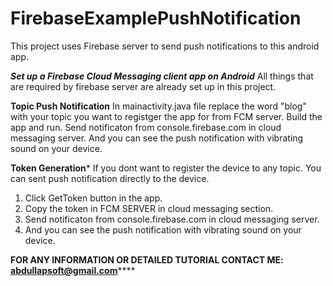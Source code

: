 # FirebaseExamplePushNotification
This project uses Firebase server to send push notifications to this android app.

*****Set up a Firebase Cloud Messaging client app on Android*****
All things that are required by firebase server are already set up in this project.

****Topic Push Notification****
In mainactivity.java file replace the word "blog" with your topic you want to registger the app for from FCM server.
Build the app and run.
Send notificaton from console.firebase.com in cloud messaging server.
And you can see the push notification with vibrating sound on your device.


****Token Generation*****
If you dont want to register the device to any topic. You can sent push notification directly to the device.
1. Click GetToken button in the app.
2. Copy the token in FCM SERVER in cloud messaging section.
3. Send notificaton from console.firebase.com in cloud messaging server.
4. And you can see the push notification with vibrating sound on your device.
 


******FOR ANY INFORMATION OR DETAILED TUTORIAL CONTACT ME: abdullapsoft@gmail.com**********
